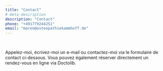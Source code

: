 ```yaml
---
title: "Contact"
# meta description
description: "Contact"
phone: "+491779244251"
email: "maren@osteopathiekammhoff.de"
---
```


<br>

Appelez-moi, écrivez-moi un e-mail ou contactez-moi via le formulaire de contact ci-dessous. Vous pouvez également réserver directement un rendez-vous en ligne via Doctolib.
